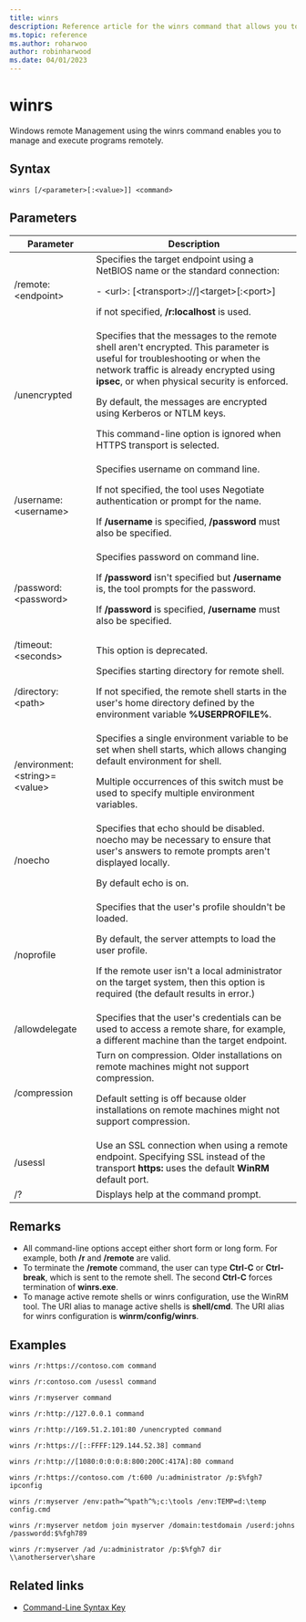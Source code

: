 ```yaml
---
title: winrs
description: Reference article for the winrs command that allows you to manage and execute programs remotely.
ms.topic: reference
ms.author: roharwoo
author: robinharwood
ms.date: 04/01/2023
---
```

# winrs



Windows remote Management using the winrs command enables you to manage and execute programs remotely.

## Syntax

```
winrs [/<parameter>[:<value>]] <command>
```

## Parameters

|           Parameter            |                                                                                                                                                                                    Description                                                                                                                                                                                     |
|--------------------------------|------------------------------------------------------------------------------------------------------------------------------------------------------------------------------------------------------------------------------------------------------------------------------------------------------------------------------------------------------------------------------------|
|      /remote:\<endpoint>       |                                                                                          Specifies the target endpoint using a NetBIOS name or the standard connection:<p>-   \<url\>: [\<transport>://]\<target>[:\<port>]<p>if not specified, **/r:localhost** is used.                                                                                          |
|          /unencrypted          | Specifies that the messages to the remote shell aren't encrypted. This parameter is useful for troubleshooting or when the network traffic is already encrypted using **ipsec**, or when physical security is enforced.<p>By default, the messages are encrypted using Kerberos or NTLM keys.<p>This command-line option is ignored when HTTPS transport is selected. |
|     /username:\<username>      |                                                                                Specifies username on command line.<p>If not specified, the tool uses Negotiate authentication or prompt for the name.<p>If **/username** is specified, **/password** must also be specified.                                                                                 |
|     /password:\<password>      |                                                                           Specifies password on command line.<p>If **/password** isn't specified but **/username** is, the tool prompts for the password.<p>If **/password** is specified, **/username** must also be specified.                                                                            |
|      /timeout:\<seconds>       |                                                                                                                                                                             This option is deprecated.                                                                                                                                                                             |
|       /directory:\<path>       |                                                                                            Specifies starting directory for remote shell.<p>If not specified, the remote shell starts in the user's home directory defined by the environment variable **%USERPROFILE%**.                                                                                             |
| /environment:\<string>=\<value\> |                                                                          Specifies a single environment variable to be set when shell starts, which allows changing default environment for shell.<p>Multiple occurrences of this switch must be used to specify multiple environment variables.                                                                          |
|            /noecho             |                                                                                                    Specifies that echo should be disabled. noecho may be necessary to ensure that user's answers to remote prompts aren't displayed locally.<p>By default echo is on.                                                                                                    |
|           /noprofile           |                                              Specifies that the user's profile shouldn't be loaded.<p>By default, the server attempts to load the user profile.<p>If the remote user isn't a local administrator on the target system, then this option is required (the default results in error.)                                               |
|         /allowdelegate         |                                                                                                                  Specifies that the user's credentials can be used to access a remote share, for example, a different machine than the target endpoint.                                                                                                                   |
|          /compression          |                                                                           Turn on compression.  Older installations on remote machines might not support compression. <p>Default setting is off because older installations on remote machines might not support compression.                                                                           |
|            /usessl             |                                                                                                               Use an SSL connection when using a remote endpoint.  Specifying SSL instead of the transport **https:** uses the default **WinRM** default port.                                                                                                                |
|               /?               |                                                                                                                                                                        Displays help at the command prompt.                                                                                                                                                                        |

## Remarks

- All command-line options accept either short form or long form. For example, both **/r** and **/remote** are valid.
- To terminate the **/remote** command, the user can type **Ctrl-C** or **Ctrl-break**, which is sent to the remote shell. The second **Ctrl-C** forces termination of **winrs.exe**.
- To manage active remote shells or winrs configuration, use the WinRM tool.  The URI alias to manage active shells is **shell/cmd**.  The URI alias for winrs configuration is **winrm/config/winrs**.

## Examples

```
winrs /r:https://contoso.com command
```

```
winrs /r:contoso.com /usessl command
```

```
winrs /r:myserver command
```

```
winrs /r:http://127.0.0.1 command
```

```
winrs /r:http://169.51.2.101:80 /unencrypted command
```

```
winrs /r:https://[::FFFF:129.144.52.38] command
```

```
winrs /r:http://[1080:0:0:0:8:800:200C:417A]:80 command
```

```
winrs /r:https://contoso.com /t:600 /u:administrator /p:$%fgh7 ipconfig
```

```
winrs /r:myserver /env:path=^%path^%;c:\tools /env:TEMP=d:\temp config.cmd
```

```
winrs /r:myserver netdom join myserver /domain:testdomain /userd:johns /passwordd:$%fgh789
```

```
winrs /r:myserver /ad /u:administrator /p:$%fgh7 dir \\anotherserver\share
```

## Related links

- [Command-Line Syntax Key](command-line-syntax-key.md)
